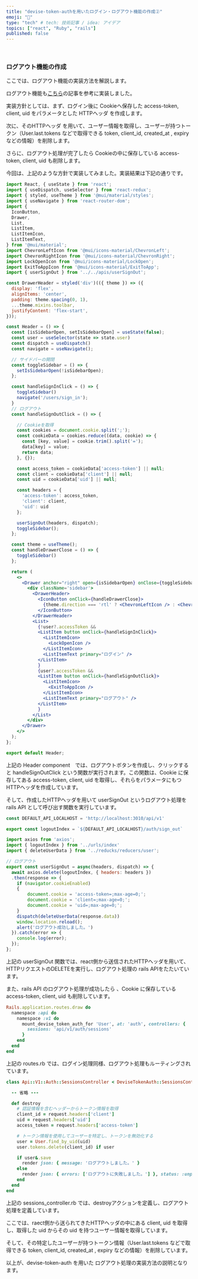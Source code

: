 ```yaml
---
title: "devise-token-authを用いたログイン・ログアウト機能の作成②"
emoji: "👏"
type: "tech" # tech: 技術記事 / idea: アイデア
topics: ["react", "Ruby", "rails"]
published: false
---
```


&nbsp;
### **ログアウト機能の作成**

ここでは、ログアウト機能の実装方法を解説します。

ログアウト機能も[こちら](https://qiita.com/tomokazu0112/items/5fdd6a51a84c520c45b5#%E3%82%B5%E3%82%A4%E3%83%B3%E3%82%A2%E3%82%A6%E3%83%88)の記事を参考に実装しました。

実装方針としては、まず、ログイン後に Cookieへ保存した access-token, client, uid をパラメータとした HTTPヘッダ を作成します。

次に、そのHTTPヘッダ を用いて、ユーザー情報を取得し、ユーザーが持つトークン（User.last.tokens などで取得できる token, client_id, created_at , expiry などの情報）を削除します。

さらに、ログアウト処理が完了したら Cookieの中に保存している access-token, client, uid も削除します。

今回は、上記のような方針で実装してみました。実装結果は下記の通りです。



```jsx:frontend/src/components/modules/Header.jsx
import React, { useState } from 'react';
import { useDispatch, useSelector } from 'react-redux';
import { styled, useTheme } from '@mui/material/styles';
import { useNavigate } from 'react-router-dom';
import {
  IconButton,
  Drawer,
  List,
  ListItem,
  ListItemIcon,
  ListItemText,
} from '@mui/material';
import ChevronLeftIcon from '@mui/icons-material/ChevronLeft';
import ChevronRightIcon from '@mui/icons-material/ChevronRight';
import LockOpenIcon from '@mui/icons-material/LockOpen';
import ExitToAppIcon from '@mui/icons-material/ExitToApp';
import { userSignOut } from '../../apis/userSignOut';

const DrawerHeader = styled('div')(({ theme }) => ({
  display: 'flex',
  alignItems: 'center',
  padding: theme.spacing(0, 1),
  ...theme.mixins.toolbar,
  justifyContent: 'flex-start',
}));

const Header = () => {
  const [isSidebarOpen, setIsSidebarOpen] = useState(false);
  const user = useSelector(state => state.user)
  const dispatch = useDispatch()
  const navigate = useNavigate();

  // サイドバーの開閉
  const toggleSidebar = () => {
    setIsSidebarOpen(!isSidebarOpen);
  };

  const handleSignInClick = () => {
    toggleSidebar()
    navigate('/users/sign_in');
  }
  // ログアウト
  const handleSignOutClick = () => {

    // Cookieを取得
    const cookies = document.cookie.split(';');
    const cookieData = cookies.reduce((data, cookie) => {
      const [key, value] = cookie.trim().split('=');
      data[key] = value;
      return data;
    }, {});

    const access_token = cookieData['access-token'] || null;
    const client = cookieData['client'] || null;
    const uid = cookieData['uid'] || null;

    const headers = {
      'access-token': access_token,
      'client': client,
      'uid': uid
    };

    userSignOut(headers, dispatch);
    toggleSidebar();
  };

  const theme = useTheme();
  const handleDrawerClose = () => {
    toggleSidebar()
  };

  return (
    <>
      <Drawer anchor="right" open={isSidebarOpen} onClose={toggleSidebar}>
        <div className='sidebar'>
          <DrawerHeader>
            <IconButton onClick={handleDrawerClose}>
              {theme.direction === 'rtl' ? <ChevronLeftIcon /> : <ChevronRightIcon />}
            </IconButton>
          </DrawerHeader>
          <List>
            {!user?.accessToken &&
            <ListItem button onClick={handleSignInClick}>
              <ListItemIcon>
                <LockOpenIcon />
              </ListItemIcon>
              <ListItemText primary="ログイン" />
            </ListItem>
            }
            {user?.accessToken &&
            <ListItem button onClick={handleSignOutClick}>
              <ListItemIcon>
                <ExitToAppIcon />
              </ListItemIcon>
              <ListItemText primary="ログアウト" />
            </ListItem>
            }
          </List>
        </div>
      </Drawer>
    </>
  );
};

export default Header;
```

上記の Header component　では、ログアウトボタンを作成し、クリックすると handleSignOutClick という関数が実行されます。この関数は、Cookie に保存してある access-token, client, uid を取得し、それらをパラメータにもつHTTPヘッダを作成しています。

そして、作成したHTTPヘッダを用いて userSignOut というログアウト処理をrails API として呼び出す関数を実行しています。



```jsx:frontend/src/urls/index.js
const DEFAULT_API_LOCALHOST = 'http://localhost:3010/api/v1'

export const logoutIndex = `${DEFAULT_API_LOCALHOST}/auth/sign_out`
```



```jsx:frontend/src/apis/userSignOut.js
import axios from 'axios';
import { logoutIndex } from '../urls/index'
import { deleteUserData } from '../reducks/reducers/user';

// ログアウト
export const userSignOut = async(headers, dispatch) => {
  await axios.delete(logoutIndex, { headers: headers })
  .then(response => {
    if (navigator.cookieEnabled)
    {
        document.cookie = 'access-token=;max-age=0;';
        document.cookie = 'client=;max-age=0;';
        document.cookie = 'uid=;max-age=0;';
    }
    dispatch(deleteUserData(response.data))
    window.location.reload();
    alert('ログアウト成功しました。')
  }).catch(error => {
    console.log(error);
  });
};
```

上記の userSignOut 関数では、react側から送信されたHTTPヘッダを用いて、HTTPリクエストのDELETEを実行し、ログアウト処理の rails APIをたたいています。

また、rails API のログアウト処理が成功したら 、Cookie に保存している access-token, client, uid  も削除しています。



```ruby:config/routes.rb
Rails.application.routes.draw do
  namespace :api do
    namespace :v1 do
      mount_devise_token_auth_for 'User', at: 'auth', controllers: {
        sessions: 'api/v1/auth/sessions'
      }
    end
  end
end
```

上記の routes.rb では、ログイン処理同様、ログアウト処理もルーティングされています。



```ruby:app/controllers/api/v1/auth/sessions_controller.rb
class Api::V1::Auth::SessionsController < DeviseTokenAuth::SessionsController

  -- 省略 ---

  def destroy
    # 認証情報を含むヘッダーからトークン情報を取得
    client_id = request.headers['client']
    uid = request.headers['uid']
    access_token = request.headers['access-token']

    # トークン情報を使用してユーザーを特定し、トークンを無効化する
    user = User.find_by_uid(uid)
    user.tokens.delete(client_id) if user

    if user&.save
      render json: { message: 'ログアウトしました。' }
    else
      render json: { errors: ['ログアウトに失敗しました。'] }, status: :unprocessable_entity
    end
  end
end
```

上記の sessions_controller.rb では、destroyアクションを定義し、ログアウト処理を定義しています。

ここでは、raect側から送られてきたHTTPヘッダの中にある client, uid を取得し、取得した uid からその uid を持つユーザー情報を取得しています。

そして、その特定したユーザーが持つトークン情報（User.last.tokens などで取得できる token, client_id, created_at , expiry などの情報）を削除しています。

以上が、devise-token-auth を用いた ログアウト処理の実装方法の説明となります。

